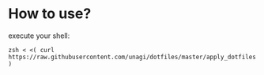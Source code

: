 # How to use?
execute your shell:

    zsh < <( curl https://raw.githubusercontent.com/unagi/dotfiles/master/apply_dotfiles )
